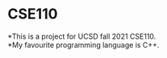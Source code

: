 # CSE110
*This is a project for UCSD fall 2021 CSE110.<br />
*My favourite programming language is C++.<br />
